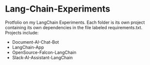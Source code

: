 # Lang-Chain-Experiments

Protfolio on my LangChain Experiments. Each folder is its own project containing its own dependencies in the file labeled requirements.txt. Projects include:

- Document-AI-Chat-Bot
- LangChain-App
- OpenSource-Falcon-LangChain
- Slack-AI-Assistant-LangChain
